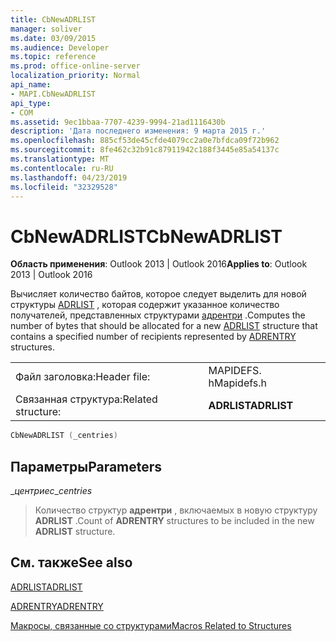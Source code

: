 ```yaml
---
title: CbNewADRLIST
manager: soliver
ms.date: 03/09/2015
ms.audience: Developer
ms.topic: reference
ms.prod: office-online-server
localization_priority: Normal
api_name:
- MAPI.CbNewADRLIST
api_type:
- COM
ms.assetid: 9ec1bbaa-7707-4239-9994-21ad1116430b
description: 'Дата последнего изменения: 9 марта 2015 г.'
ms.openlocfilehash: 885cf53de45cfde4079cc2a0e7bfdca09f72b962
ms.sourcegitcommit: 8fe462c32b91c87911942c188f3445e85a54137c
ms.translationtype: MT
ms.contentlocale: ru-RU
ms.lasthandoff: 04/23/2019
ms.locfileid: "32329528"
---
```

# <a name="cbnewadrlist"></a><span data-ttu-id="48c30-103">CbNewADRLIST</span><span class="sxs-lookup"><span data-stu-id="48c30-103">CbNewADRLIST</span></span>

  
  
<span data-ttu-id="48c30-104">**Область применения**: Outlook 2013 | Outlook 2016</span><span class="sxs-lookup"><span data-stu-id="48c30-104">**Applies to**: Outlook 2013 | Outlook 2016</span></span> 
  
<span data-ttu-id="48c30-105">Вычисляет количество байтов, которое следует выделить для новой структуры [ADRLIST](adrlist.md) , которая содержит указанное количество получателей, представленных структурами [адрентри](adrentry.md) .</span><span class="sxs-lookup"><span data-stu-id="48c30-105">Computes the number of bytes that should be allocated for a new [ADRLIST](adrlist.md) structure that contains a specified number of recipients represented by [ADRENTRY](adrentry.md) structures.</span></span> 
  
|||
|:-----|:-----|
|<span data-ttu-id="48c30-106">Файл заголовка:</span><span class="sxs-lookup"><span data-stu-id="48c30-106">Header file:</span></span>  <br/> |<span data-ttu-id="48c30-107">MAPIDEFS. h</span><span class="sxs-lookup"><span data-stu-id="48c30-107">Mapidefs.h</span></span>  <br/> |
|<span data-ttu-id="48c30-108">Связанная структура:</span><span class="sxs-lookup"><span data-stu-id="48c30-108">Related structure:</span></span>  <br/> |<span data-ttu-id="48c30-109">**ADRLIST**</span><span class="sxs-lookup"><span data-stu-id="48c30-109">**ADRLIST**</span></span> <br/> |
   
```cpp
CbNewADRLIST (_centries)
```

## <a name="parameters"></a><span data-ttu-id="48c30-110">Параметры</span><span class="sxs-lookup"><span data-stu-id="48c30-110">Parameters</span></span>

 <span data-ttu-id="48c30-111">__центриес_</span><span class="sxs-lookup"><span data-stu-id="48c30-111">__centries_</span></span>
  
> <span data-ttu-id="48c30-112">Количество структур **адрентри** , включаемых в новую структуру **ADRLIST** .</span><span class="sxs-lookup"><span data-stu-id="48c30-112">Count of **ADRENTRY** structures to be included in the new **ADRLIST** structure.</span></span> 
    
## <a name="see-also"></a><span data-ttu-id="48c30-113">См. также</span><span class="sxs-lookup"><span data-stu-id="48c30-113">See also</span></span>



[<span data-ttu-id="48c30-114">ADRLIST</span><span class="sxs-lookup"><span data-stu-id="48c30-114">ADRLIST</span></span>](adrlist.md)
  
[<span data-ttu-id="48c30-115">ADRENTRY</span><span class="sxs-lookup"><span data-stu-id="48c30-115">ADRENTRY</span></span>](adrentry.md)


[<span data-ttu-id="48c30-116">Макросы, связанные со структурами</span><span class="sxs-lookup"><span data-stu-id="48c30-116">Macros Related to Structures</span></span>](macros-related-to-structures.md)

